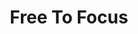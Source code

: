 ---
title: "Free To Focus"
description: 'A really really underrated productivity book. Free to Focus mungkin gak banyak menikmati popularitas seperti GTD nya David Allen, tapi banyak sekali framework di Free to Focus yang sangat practical untuk tidak hanya produktif, tapi juga membuat hasil produksi punya ikatan dengan _diri kamu yang sebenarnya._'
cover: "/images/reading/free-to-focus.jpeg"
publishDate: 2020-03-14
authors: "Michael Hyatt"
---